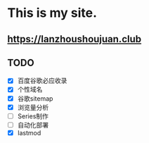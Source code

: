 # This is my site.
## https://lanzhoushoujuan.club

## TODO

- [x] 百度谷歌必应收录
- [x] 个性域名
- [x] 谷歌sitemap
- [x] 浏览量分析
- [ ] Series制作
- [ ] 自动化部署
- [x] lastmod